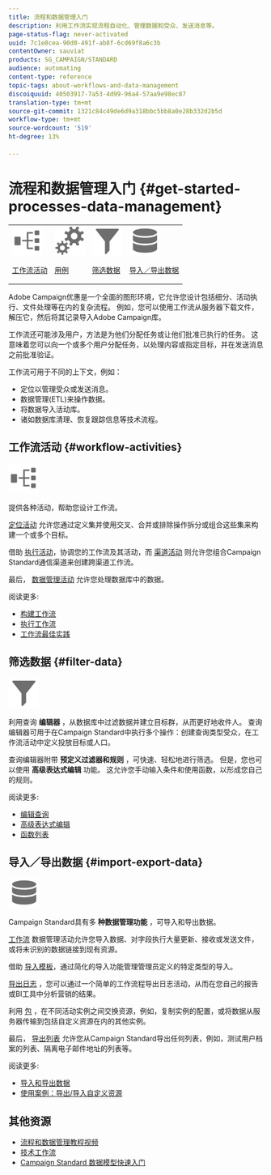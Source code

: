 ```yaml
---
title: 流程和数据管理入门
description: 利用工作流实现流程自动化、管理数据和受众、发送消息等。
page-status-flag: never-activated
uuid: 7c1e8cea-90d0-491f-ab8f-6cd69f8a6c3b
contentOwner: sauviat
products: SG_CAMPAIGN/STANDARD
audience: automating
content-type: reference
topic-tags: about-workflows-and-data-management
discoiquuid: 40503917-7a53-4d99-96a4-57aa9e98ec87
translation-type: tm+mt
source-git-commit: 1321c84c49de6d9a318bbc5bb8a0e28b332d2b5d
workflow-type: tm+mt
source-wordcount: '519'
ht-degree: 13%

---
```



# 流程和数据管理入门 {#get-started-processes-data-management}

<table>
<tr>
<td><img src="assets/do-not-localize/icon_workflows.svg" width="60px"><p><a href="#workflow-activities">工作流活动</a></p></td><td><img src="assets/do-not-localize/icon_activities.svg" width="60px"><p><a href="../../automating/using/workflow-created-query-with-complement.md">用例</a></p></td><td><img src="assets/do-not-localize/icon_filter.svg" width="60px"><p><a href="#filter-data">筛选数据</a></p></td>
<td><img src="assets/do-not-localize/icon_manage.svg" width="60px"><p><a href="#import-export-data">导入／导出数据</a></p></td></tr>
</table>

Adobe Campaign优惠是一个全面的图形环境，它允许您设计包括细分、活动执行、文件处理等在内的复杂流程。 例如，您可以使用工作流从服务器下载文件，解压它，然后将其记录导入Adobe Campaign库。

工作流还可能涉及用户，方法是为他们分配任务或让他们批准已执行的任务。 这意味着您可以向一个或多个用户分配任务，以处理内容或指定目标，并在发送消息之前批准验证。

工作流可用于不同的上下文，例如：

* 定位以管理受众或发送消息。
* 数据管理(ETL)来操作数据。
* 将数据导入活动库。
* 诸如数据库清理、恢复跟踪信息等技术流程。

## 工作流活动 {#workflow-activities}

<img src="assets/do-not-localize/icon_workflows.svg" width="60px">

提供各种活动，帮助您设计工作流。

[定位活动](../../automating/using/about-targeting-activities.md) 允许您通过定义集并使用交叉、合并或排除操作拆分或组合这些集来构建一个或多个目标。

借助 [执行活动](../../automating/using/about-execution-activities.md)，协调您的工作流及其活动，而 [渠道活动](../../automating/using/about-channel-activities.md) 则允许您组合Campaign Standard通信渠道来创建跨渠道工作流。

最后， [数据管理活动](../../automating/using/about-data-management-activities.md) 允许您处理数据库中的数据。

阅读更多:

* [构建工作流](../../automating/using/building-a-workflow.md)
* [执行工作流](../../automating/using/about-workflow-execution.md)
* [工作流最佳实践](../../automating/using/best-practices-workflows.md)

## 筛选数据 {#filter-data}

<img src="assets/do-not-localize/icon_filter.svg" width="60px">

利用查询 **编辑器** ，从数据库中过滤数据并建立目标群，从而更好地收件人。 查询编辑器可用于在Campaign Standard中执行多个操作：创建查询类型受众，在工作流活动中定义投放目标或人口。

查询编辑器附带 **预定义过滤器和规则** ，可快速、轻松地进行筛选。 但是，您也可以使用 **高级表达式编辑** 功能。 这允许您手动输入条件和使用函数，以形成您自己的规则。

阅读更多:

* [编辑查询](../../automating/using/editing-queries.md)
* [高级表达式编辑](../../automating/using/advanced-expression-editing.md)
* [函数列表](../../automating/using/list-of-functions.md)

## 导入／导出数据 {#import-export-data}

<img src="assets/do-not-localize/icon_manage.svg" width="60px">

Campaign Standard具有多 **种数据管理功能** ，可导入和导出数据。

[工作流](../../automating/using/about-data-management-activities.md) 数据管理活动允许您导入数据、对字段执行大量更新、接收或发送文件，或将未识别的数据链接到现有资源。

借助 [导入模板](../../automating/using/importing-data-with-import-templates.md)，通过简化的导入功能管理管理员定义的特定类型的导入。

[导出日志](../../automating/using/exporting-logs.md) ，您可以通过一个简单的工作流程导出日志活动，从而在您自己的报告或BI工具中分析营销的结果。

利用 [包](../../automating/using/managing-packages.md) ，在不同活动实例之间交换资源，例如，复制实例的配置，或将数据从服务器传输到包括自定义资源在内的其他实例。

最后， [导出列表](../../automating/using/exporting-lists.md) 允许您从Campaign Standard导出任何列表，例如，测试用户档案的列表、隔离电子邮件地址的列表等。

阅读更多:

* [导入和导出数据](../../automating/using/about-data-import-and-export.md)
* [使用案例：导出/导入自定义资源](../../automating/using/exporting-importing-custom-resources.md)

## 其他资源

* [流程和数据管理教程视频](https://docs.adobe.com/content/help/en/campaign-standard-learn/tutorials/getting-started/create-workflow.html)
* [技术工作流](../../administration/using/technical-workflows.md)
* [Campaign Standard 数据模型快速入门](../../developing/using/get-started-data-model.md)
